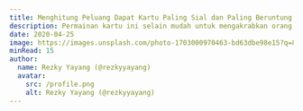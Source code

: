 ```yaml
---
title: Menghitung Peluang Dapat Kartu Paling Sial dan Paling Beruntung Saat Main UNO
description: Permainan kartu ini selain mudah untuk mengakrabkan orang, UNO juga mudah dihafal dan dimainkan. UNO sering dianggap permainan ‘anak kecil’ yang tidak lebih sulit dari permainan kartu bridge lain, tidak membutuhkan banyak hafalan dan aturan.
date: 2020-04-25
image: https://images.unsplash.com/photo-1703000970463-bd63dbe98e15?q=80&w=2070&auto=format&fit=crop&ixlib=rb-4.1.0&ixid=M3wxMjA3fDB8MHxwaG90by1wYWdlfHx8fGVufDB8fHx8fA%3D%3D
minRead: 15
author:
  name: Rezky Yayang (@rezkyyayang)
  avatar:
    src: /profile.png
    alt: Rezky Yayang (@rezkyyayang)
---
```



